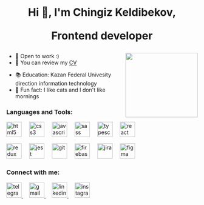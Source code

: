 <h1 align="center">Hi 👋, I'm Chingiz Keldibekov,
  <p align="center">Frontend developer</p>
</h1>

<!-- <h3 align="center">A frontend developer from Kazakhstan</h3> -->

<img align="right" height = "170"   width = "190" src = "https://github.com/chinakkk/chinakkk/blob/main/assets/cat.gif"/>

- 🔭 Open to work :)
- 📝 You can review my [CV]([https://drive.google.com/file/d/1j0ACC4I_Kow7xU4yoPL8SYtkq7McDlS-/view?usp=sharing](https://drive.google.com/file/d/1nkgIEcn4IepI15_kIr5BG8aRRLXJAGj5/view?usp=sharing))
<!-- - 👨‍💻 My darling pet-project [humans-base](https://github.com/chinakkk/humans-base) -->
- 📚 Education: Kazan Federal Univesity direction information technology
- 🌱 Fun fact: I like cats and I don't like mornings



<!--<p><img align="center" src="https://github-readme-stats.vercel.app/api/top-langs?username=chinakkk&show_icons=true&locale=en&layout=compact" alt="chinakkk" /></p>-->

<h3 align="left">Languages and Tools:</h3>
<p align="left"> 
  <img src="https://cdn.jsdelivr.net/gh/devicons/devicon/icons/html5/html5-original.svg" height="40" alt="html5"  />
  <img width="12" />
  <img src="https://cdn.jsdelivr.net/gh/devicons/devicon/icons/css3/css3-original.svg" height="40" alt="css3"  />
  <img width="12" />
  <img src="https://cdn.jsdelivr.net/gh/devicons/devicon/icons/javascript/javascript-original.svg" height="40" alt="javascript"  />
  <img width="12" />
  <img src="https://cdn.jsdelivr.net/gh/devicons/devicon/icons/sass/sass-original.svg" height="40" alt="sass"  />
  <img width="12" />
  <img src="https://cdn.jsdelivr.net/gh/devicons/devicon/icons/typescript/typescript-original.svg" height="40" alt="typescript"  />
  <img width="12" />
  <img src="https://cdn.jsdelivr.net/gh/devicons/devicon/icons/react/react-original.svg" height="40" alt="react"  />
  <img width="12" />
</p>
<p>
  <img src="https://cdn.jsdelivr.net/gh/devicons/devicon/icons/redux/redux-original.svg" height="40" alt="redux"  />
  <img width="12" />
  <img src="https://cdn.jsdelivr.net/gh/devicons/devicon/icons/jest/jest-plain.svg" height="40" alt="jest"  />
  <img width="12" />
  <img src="https://cdn.jsdelivr.net/gh/devicons/devicon/icons/git/git-original.svg" height="40" alt="git"  />
  <img width="12" />
  <img src="https://cdn.jsdelivr.net/gh/devicons/devicon/icons/firebase/firebase-plain.svg" height="40" alt="firebase"  />
  <img width="12" />
  <img src="https://cdn.jsdelivr.net/gh/devicons/devicon/icons/jira/jira-original.svg" height="40" alt="jira"  />
  <img width="12" />
  <img src="https://cdn.jsdelivr.net/gh/devicons/devicon/icons/figma/figma-original.svg" height="40" alt="figma"  />
  <img width="12" />
</p>

<h3 align="left">Connect with me:</h3>
<p align="left">  
  <a href="https://t.me/chinakkk">
    <img src="https://raw.githubusercontent.com/maurodesouza/profile-readme-generator/master/src/assets/icons/social/telegram/default.svg" height="40" alt="telegram"  />
  </a>
  <img width="12" />
  <a href="mailto:chinakkk@mail.ru">
    <img src="https://raw.githubusercontent.com/maurodesouza/profile-readme-generator/master/src/assets/icons/social/gmail/default.svg" height="40" alt="gmail"  />
  </a>
  <img width="12" />
  <a href="https://www.linkedin.com/in/chinakkk/">
    <img src="https://raw.githubusercontent.com/maurodesouza/profile-readme-generator/master/src/assets/icons/social/linkedin/default.svg" height="40" alt="linkedin"  />
  </a>
  <img width="12" />
  <a href="https://www.instagram.com/chin.akk/">
    <img src="https://raw.githubusercontent.com/maurodesouza/profile-readme-generator/master/src/assets/icons/social/instagram/default.svg" height="40" alt="instagram"  />
  </a>
</p>

